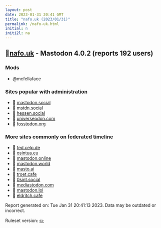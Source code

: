 ```yaml
---
layout: post
date: 2023-01-31 20:41 GMT
title: "nafo.uk (2023/01/31)"
permalink: /nafo-uk.html
initial: n
initi2l: na
---
```


## 🐘[nafo.uk](https://nafo.uk) - Mastodon 4.0.2 (reports 192 users)

### Mods
 * @mcfellaface

### Sites popular with administration

* 🧸 [mastodon.social](/mastodon-social.html)
* 🐘 [mstdn.social](/mstdn-social.html)
* 🐘 [hessen.social](/hessen-social.html)
* 🐘 [universeodon.com](/universeodon-com.html)
* 🐘 [fosstodon.org](/fosstodon-org.html)

### More sites commonly on federated timeline

* 🐘 [fed.celp.de](/fed-celp-de.html)
* 🐘 [osintua.eu](/osintua-eu.html)
* 🐘 [mastodon.online](/mastodon-online.html)
* 🐘 [mastodon.world](/mastodon-world.html)
* 🐘 [masto.ai](/masto-ai.html)
* 🐘 [troet.cafe](/troet-cafe.html)
* 🐘 [0sint.social](/0sint-social.html)
* 🐘 [mediastodon.com](/mediastodon-com.html)
* 🐘 [mastodon.lol](/mastodon-lol.html)
* 🐘 [eldritch.cafe](/eldritch-cafe.html)

Report generated on: Tue Jan 31 20:41:13 2023. Data may be outdated or incorrect.

Ruleset version: [✏️](/version-pencil)
